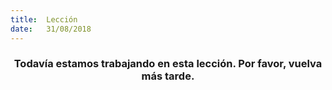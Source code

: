 ```yaml
---
title:  Lección
date:   31/08/2018
---
```


### <center>Todavía estamos trabajando en esta lección. Por favor, vuelva más tarde.</center>